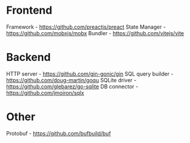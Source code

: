 # Frontend
Framework - https://github.com/preactjs/preact
State Manager - https://github.com/mobxjs/mobx
Bundler - https://github.com/vitejs/vite

# Backend
HTTP server - https://github.com/gin-gonic/gin
SQL query builder - https://github.com/doug-martin/goqu
SQLite driver - https://github.com/glebarez/go-sqlite
DB connector - https://github.com/jmoiron/sqlx

# Other
Protobuf - https://github.com/bufbuild/buf